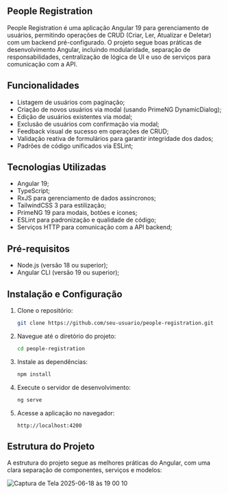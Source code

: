 ## People Registration

People Registration é uma aplicação Angular 19 para gerenciamento de usuários, permitindo operações de CRUD (Criar, Ler, Atualizar e Deletar) com um backend pré-configurado. O projeto segue boas práticas de desenvolvimento Angular, incluindo modularidade, separação de responsabilidades, centralização de lógica de UI e uso de serviços para comunicação com a API.

## Funcionalidades

- Listagem de usuários com paginação;
- Criação de novos usuários via modal (usando PrimeNG DynamicDialog);
- Edição de usuários existentes via modal;
- Exclusão de usuários com confirmação via modal;
- Feedback visual de sucesso em operações de CRUD;
- Validação reativa de formulários para garantir integridade dos dados;
- Padrões de código unificados via ESLint;

## Tecnologias Utilizadas

- Angular 19;
- TypeScript;
- RxJS para gerenciamento de dados assíncronos;
- TailwindCSS 3 para estilização;
- PrimeNG 19 para modais, botões e ícones;
- ESLint para padronização e qualidade de código;
- Serviços HTTP para comunicação com a API backend;

## Pré-requisitos

- Node.js (versão 18 ou superior);
- Angular CLI (versão 19 ou superior);

## Instalação e Configuração

1. Clone o repositório:
   ```bash
   git clone https://github.com/seu-usuario/people-registration.git
   ```

2. Navegue até o diretório do projeto:
   ```bash
   cd people-registration
   ```

3. Instale as dependências:
   ```bash
   npm install
   ```

4. Execute o servidor de desenvolvimento:
   ```bash
   ng serve
   ```

5. Acesse a aplicação no navegador:
   ```
   http://localhost:4200
   ```

## Estrutura do Projeto

A estrutura do projeto segue as melhores práticas do Angular, com uma clara separação de componentes, serviços e modelos:

![Captura de Tela 2025-06-18 às 19 00 10](https://github.com/user-attachments/assets/2e4f7ebc-00f8-4b52-a515-77d6ce65b443)




